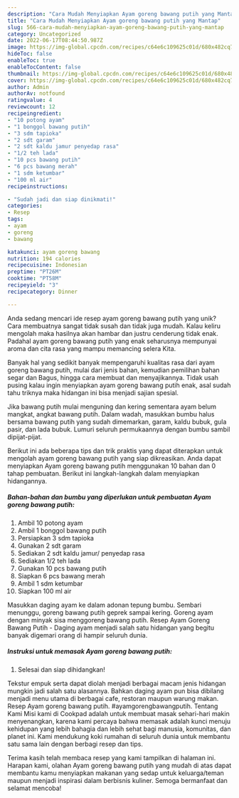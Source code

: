 ```yaml
---
description: "Cara Mudah Menyiapkan Ayam goreng bawang putih yang Mantap"
title: "Cara Mudah Menyiapkan Ayam goreng bawang putih yang Mantap"
slug: 566-cara-mudah-menyiapkan-ayam-goreng-bawang-putih-yang-mantap
category: Uncategorized
date: 2022-06-17T08:44:50.987Z
image: https://img-global.cpcdn.com/recipes/c64e6c109625c01d/680x482cq70/ayam-goreng-bawang-putih-foto-resep-utama.jpg
hideToc: false
enableToc: true
enableTocContent: false
thumbnail: https://img-global.cpcdn.com/recipes/c64e6c109625c01d/680x482cq70/ayam-goreng-bawang-putih-foto-resep-utama.jpg
cover: https://img-global.cpcdn.com/recipes/c64e6c109625c01d/680x482cq70/ayam-goreng-bawang-putih-foto-resep-utama.jpg
author: Admin
authorAv: notfound
ratingvalue: 4
reviewcount: 12
recipeingredient:
- "10 potong ayam"
- "1 bonggol bawang putih"
- "3 sdm tapioka"
- "2 sdt garam"
- "2 sdt kaldu jamur penyedap rasa"
- "1/2 teh lada"
- "10 pcs bawang putih"
- "6 pcs bawang merah"
- "1 sdm ketumbar"
- "100 ml air"
recipeinstructions:

- "Sudah jadi dan siap dinikmati!"
categories:
- Resep
tags:
- ayam
- goreng
- bawang

katakunci: ayam goreng bawang 
nutrition: 194 calories
recipecuisine: Indonesian
preptime: "PT26M"
cooktime: "PT58M"
recipeyield: "3"
recipecategory: Dinner

---
```





Anda sedang mencari ide resep ayam goreng bawang putih yang unik? Cara membuatnya sangat tidak susah dan tidak juga mudah. Kalau keliru mengolah maka hasilnya akan hambar dan justru cenderung tidak enak. Padahal ayam goreng bawang putih yang enak seharusnya mempunyai aroma dan cita rasa yang mampu memancing selera Kita.





Banyak hal yang sedikit banyak mempengaruhi kualitas rasa dari ayam goreng bawang putih, mulai dari jenis bahan, kemudian pemilihan bahan segar dan Bagus, hingga cara membuat dan menyajikannya. Tidak usah pusing kalau ingin menyiapkan ayam goreng bawang putih enak,      asal sudah tahu triknya maka hidangan ini bisa menjadi sajian spesial.














Jika bawang putih mulai menguning dan kering sementara ayam belum mangkat, angkat bawang putih. Dalam wadah, masukkan bumbu halus bersama bawang putih yang sudah dimemarkan, garam, kaldu bubuk, gula pasir, dan lada bubuk. Lumuri seluruh permukaannya dengan bumbu sambil dipijat-pijat.






Berikut ini ada beberapa tips dan trik praktis yang dapat diterapkan untuk mengolah ayam goreng bawang putih yang siap dikreasikan. Anda dapat menyiapkan Ayam goreng bawang putih menggunakan 10 bahan dan 0 tahap pembuatan. Berikut ini langkah-langkah dalam menyiapkan hidangannya.

<!--inarticleads1-->

##### Bahan-bahan dan bumbu yang diperlukan untuk pembuatan Ayam goreng bawang putih:

1. Ambil 10 potong ayam
1. Ambil 1 bonggol bawang putih
1. Persiapkan 3 sdm tapioka
1. Gunakan 2 sdt garam
1. Sediakan 2 sdt kaldu jamur/ penyedap rasa
1. Sediakan 1/2 teh lada
1. Gunakan 10 pcs bawang putih
1. Siapkan 6 pcs bawang merah
1. Ambil 1 sdm ketumbar
1. Siapkan 100 ml air


Masukkan daging ayam ke dalam adonan tepung bumbu. Sembari menunggu, goreng bawang putih geprek sampai kering. Goreng ayam dengan minyak sisa menggoreng bawang putih. Resep Ayam Goreng Bawang Putih - Daging ayam menjadi salah satu hidangan yang begitu banyak digemari orang di hampir seluruh dunia. 

<!--inarticleads2-->

##### Instruksi untuk memasak Ayam goreng bawang putih:


1. Selesai dan siap dihidangkan!

Tekstur empuk serta dapat diolah menjadi berbagai macam jenis hidangan mungkin jadi salah satu alasannya. Bahkan daging ayam pun bisa dibilang menjadi menu utama di berbagai cafe, restoran maupun warung makan. Resep Ayam goreng bawang putih. #ayamgorengbawangputih. Tentang Kami Misi kami di Cookpad adalah untuk membuat masak sehari-hari makin menyenangkan, karena kami percaya bahwa memasak adalah kunci menuju kehidupan yang lebih bahagia dan lebih sehat bagi manusia, komunitas, dan planet ini. Kami mendukung koki rumahan di seluruh dunia untuk membantu satu sama lain dengan berbagi resep dan tips. 

Terima kasih telah membaca resep yang kami tampilkan di halaman ini. Harapan kami, olahan Ayam goreng bawang putih yang mudah di atas dapat membantu kamu menyiapkan makanan yang sedap untuk keluarga/teman maupun menjadi inspirasi dalam berbisnis kuliner. Semoga bermanfaat dan selamat mencoba!
